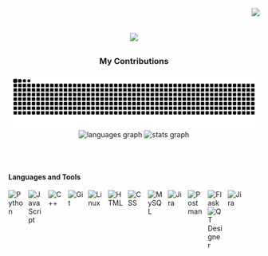 <img align="right" src="https://visitor-badge.laobi.icu/badge?page_id=frostrhea.frostrhea" />

<!-- name -->
<h1 align="center">
    <img src="https://readme-typing-svg.herokuapp.com/?font=Righteous&size=35&center=true&vCenter=true&width=500&height=70&duration=4000&lines=Hi+There!+I'm+Rhea❄️;" />
</h1>

<!-- snake and stats -->
<div align="center">

  <h3> My Contributions </h3>
  <img src="https://raw.githubusercontent.com/frostrhea/frostrhea/output/snake.svg" alt="Snake animation"/>

  <img src="https://github-readme-stats.vercel.app/api/top-langs?username=frostrhea&locale=en&hide_title=true&layout=compact&card_width=320&langs_count=5&theme=github_dark&hide_border=true&order=2" height="150" alt="languages graph"  />
  <img src="https://github-readme-stats.vercel.app/api?username=frostrhea&hide_title=true&hide_rank=true&show_icons=true&include_all_commits=true&count_private=true&disable_animations=false&theme=github_dark&locale=en&hide_border=true&order=1" height="150" alt="stats graph"  />
</div>

<br> </br>
<!-- languages -->
#### Languages and Tools
<img align="left" alt="Python" width="30px" style="padding-right:10px;" src="https://cdn.jsdelivr.net/gh/devicons/devicon@latest/icons/python/python-original.svg"/>
<img align="left" alt="JavaScript" width="30px" style="padding-right:10px;" src="https://cdn.jsdelivr.net/gh/devicons/devicon@latest/icons/javascript/javascript-original.svg"/>
<img align="left" alt="C++" width="30px" style="padding-right:10px;" src="https://cdn.jsdelivr.net/gh/devicons/devicon@latest/icons/cplusplus/cplusplus-original.svg" />
<img align="left" alt="Git" width="30px" style="padding-right:10px;" src="https://cdn.jsdelivr.net/gh/devicons/devicon/icons/git/git-original.svg" />
<img align="left" alt="Linux" width="30px" style="padding-right:10px;" src="https://cdn.jsdelivr.net/gh/devicons/devicon/icons/linux/linux-original.svg" />
<img align="left" alt="HTML" width="30px" style="padding-right:10px;" src="https://cdn.jsdelivr.net/gh/devicons/devicon/icons/html5/html5-plain.svg" />
<img align="left" alt="CSS" width="30px" style="padding-right:10px;" src="https://cdn.jsdelivr.net/gh/devicons/devicon/icons/css3/css3-plain.svg" />
<img align="left" alt="MySQL" width="30px" style="padding-right:10px;" src="https://cdn.jsdelivr.net/gh/devicons/devicon@latest/icons/mysql/mysql-original-wordmark.svg" />
<img align="left" alt="Jira" width="30px" style="padding-right:10px;" src="https://cdn.jsdelivr.net/gh/devicons/devicon@latest/icons/jira/jira-original-wordmark.svg" />
<img align="left" alt="Postman" width="30px" style="padding-right:10px;" src="https://cdn.jsdelivr.net/gh/devicons/devicon@latest/icons/postman/postman-original.svg" />
<img align="left" alt="Flask" width="30px" style="padding-right:10px;" src="https://cdn.jsdelivr.net/gh/devicons/devicon@latest/icons/flask/flask-original.svg" />
<img align="left" alt="Jira" width="30px" style="padding-right:10px;" src="https://cdn.jsdelivr.net/gh/devicons/devicon@latest/icons/figma/figma-original.svg" />
<img align="left" alt="QT Designer" width="30px" style="padding-right:10px;" src="https://cdn.jsdelivr.net/gh/devicons/devicon@latest/icons/qt/qt-original.svg" />
<br />


<!--
![frostrhea's GitHub stats](https://github-readme-stats.vercel.app/api?username=frostrhea&show_icons=true&theme=github_dark_dimmed)  
-->



###


